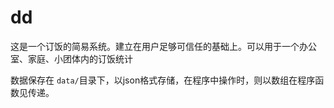 dd
==

这是一个订饭的简易系统。建立在用户足够可信任的基础上。可以用于一个办公室、家庭、小团体内的订饭统计

数据保存在 `data/`目录下，以json格式存储，在程序中操作时，则以数组在程序函数见传递。
